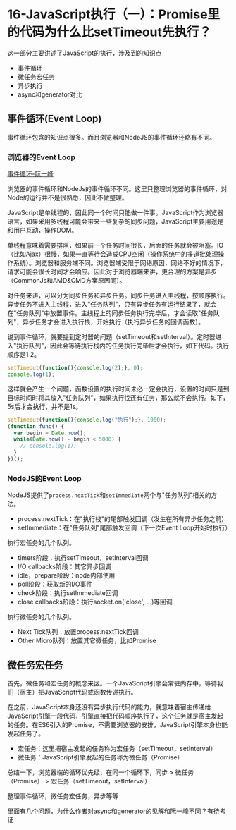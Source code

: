 # 16-JavaScript执行（一）：Promise里的代码为什么比setTimeout先执行？

这一部分主要讲述了JavaScript的执行，涉及到的知识点
* 事件循环
* 微任务宏任务
* 异步执行
* async和generator对比

## 事件循环(Event Loop)

事件循环包含的知识点很多。而且浏览器和NodeJS的事件循环还略有不同。

### 浏览器的Event Loop

[事件循环-阮一峰](http://www.ruanyifeng.com/blog/2014/10/event-loop.html)

浏览器的事件循环和NodeJs的事件循环不同。这里只整理浏览器的事件循环，对Node的运行并不是很熟悉，因此不做整理。

JavaScript是单线程的，因此同一个时间只能做一件事。JavaScript作为浏览器语言，如果采用多线程可能会带来一些复杂的同步问题，JavaScript主要用途是和用户互动，操作DOM。

单线程意味着需要排队，如果前一个任务时间很长，后面的任务就会被阻塞。IO（比如Ajax）很慢，如果一直等待会造成CPU空闲（操作系统中的多道批处理操作系统）。浏览器和服务端不同。浏览器端受限于网络原因，网络不好的情况下，请求可能会很长时间才会响应。因此对于浏览器端来讲，更合理的方案是异步（CommonJs和AMD&CMD方案原因同）。

对任务来讲，可以分为同步任务和异步任务。同步任务进入主线程，按顺序执行。异步任务不进入主线程，进入"任务队列"，只有异步任务有运行结果了，就会在"任务队列"中放置事件。主线程上的同步任务执行完毕后，才会读取"任务队列"，异步任务才会进入执行栈，开始执行（执行异步任务的回调函数）。

说到事件循环，就要提到定时器的问题（setTimeout和setInterval）。定时器进入"执行队列"，因此会等待执行栈内的任务执行完毕后才会执行，如下代码。执行顺序是1 2。

```js
setTimeout(function(){console.log(2);}, 0);
console.log(1);
```

这样就会产生一个问题，函数设置的执行时间未必一定会执行，设置的时间只是到目标时间时将其放入"任务队列"，如果执行找还有任务，那么就不会执行。如下，5s后才会执行，并不是1s。

```js
setTimeout(function(){console.log("执行");}, 1000);
(function func() {
  var begin = Date.now();
  while(Date.now() - begin < 5000) {
    // console.log(1);
  }
})();
```

### NodeJS的Event Loop

NodeJS提供了`process.nextTick`和`setImmediate`两个与"任务队列"相关的方法。

* process.nextTick：在"执行栈"的尾部触发回调（发生在所有异步任务之前）
* setImmediate：在"任务队列"尾部触发回调（下一次Event Loop开始时执行）

执行宏任务的几个队列。

* timers阶段：执行setTimeout，setInterval回调
* I/O callbacks阶段：其它异步回调
* idle，prepare阶段：node内部使用
* poll阶段：获取新的I/O事件
* check阶段：执行setImmediate回调
* close callbacks阶段：执行socket.on('close', ...)等回调

执行微任务的几个队列。

* Next Tick队列：放置process.nextTick回调
* Other Micro队列：放置其它微任务，比如Promise


## 微任务宏任务

首先，微任务和宏任务的概念来区。一个JavaScript引擎会常驻内存中，等待我们（宿主）把JavaScript代码或函数传递执行。

在之前，JavaScript本身还没有异步执行代码的能力，就意味着宿主传递给JavaScript引擎一段代码，引擎直接把代码顺序执行了，这个任务就是宿主发起的任务。在ES6引入的Promise，不需要浏览器的安排，JavaScript引擎本身也能发起任务了。
* 宏任务：这里把宿主发起的任务称为宏任务（setTimeout，setInterval）
* 微任务：JavaScript引擎发起的任务称为微任务（Promise）

总结一下，浏览器端的循环优先级，在同一个循环下，同步 > 微任务（Promise） > 宏任务（setTimeout，setInterval）



整理事件循环，微任务宏任务，异步等等

里面有几个问题，为什么作者对async和generator的见解和阮一峰不同？有待考证